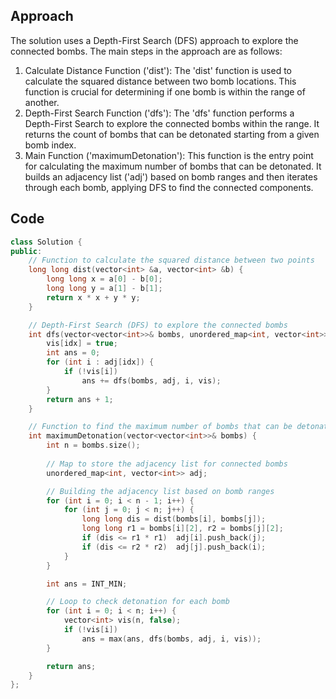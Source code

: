 ## Approach
The solution uses a Depth-First Search (DFS) approach to explore the connected bombs. The main steps in the approach are as follows:

1. Calculate Distance Function ('dist'): The 'dist' function is used to calculate the squared distance between two bomb locations. This function is crucial for determining if one bomb is within the range of another.
2. Depth-First Search Function ('dfs'): The 'dfs' function performs a Depth-First Search to explore the connected bombs within the range. It returns the count of bombs that can be detonated starting from a given bomb index.
3. Main Function ('maximumDetonation'): This function is the entry point for calculating the maximum number of bombs that can be detonated. It builds an adjacency list ('adj') based on bomb ranges and then iterates through each bomb, applying DFS to find the connected components.

## Code
```cpp
class Solution {
public:
    // Function to calculate the squared distance between two points
    long long dist(vector<int> &a, vector<int> &b) {
        long long x = a[0] - b[0];
        long long y = a[1] - b[1];
        return x * x + y * y;
    }

    // Depth-First Search (DFS) to explore the connected bombs
    int dfs(vector<vector<int>>& bombs, unordered_map<int, vector<int>> &adj, int idx, vector<int> &vis) {
        vis[idx] = true;
        int ans = 0;
        for (int i : adj[idx]) {
            if (!vis[i])
                ans += dfs(bombs, adj, i, vis);
        }
        return ans + 1;
    }

    // Function to find the maximum number of bombs that can be detonated
    int maximumDetonation(vector<vector<int>>& bombs) {
        int n = bombs.size();
        
        // Map to store the adjacency list for connected bombs
        unordered_map<int, vector<int>> adj;

        // Building the adjacency list based on bomb ranges
        for (int i = 0; i < n - 1; i++) {
            for (int j = 0; j < n; j++) {
                long long dis = dist(bombs[i], bombs[j]);
                long long r1 = bombs[i][2], r2 = bombs[j][2];
                if (dis <= r1 * r1)  adj[i].push_back(j);
                if (dis <= r2 * r2)  adj[j].push_back(i);
            }
        }

        int ans = INT_MIN;

        // Loop to check detonation for each bomb
        for (int i = 0; i < n; i++) {
            vector<int> vis(n, false);
            if (!vis[i])
                ans = max(ans, dfs(bombs, adj, i, vis));
        }

        return ans;
    }
};
